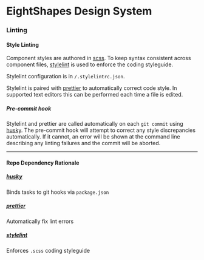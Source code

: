 # EightShapes Design System

### Linting

#### Style Linting
Component styles are authored in 	[scss](https://sass-lang.com). To keep syntax consistent across component files, [stylelint](https://stylelint.io) is used to enforce the coding styleguide.

Stylelint configuration is in `/.stylelintrc.json`.

Stylelint is paired with [prettier](https://prettier.io) to automatically correct code style. In supported text editors this can be performed each time a file is edited.

##### Pre-commit hook
Stylelint and prettier are called automatically on each `git commit` using [husky](https://github.com/typicode/husky#readme). The pre-commit hook will attempt to correct any style discrepancies automatically. If it cannot, an error will be shown at the command line describing any linting failures and the commit will be aborted.

---
#### Repo Dependency Rationale
##### [husky](https://github.com/typicode/husky#readme)
Binds tasks to git hooks via `package.json`

##### [prettier](https://prettier.io)
Automatically fix lint errors

##### [stylelint](https://stylelint.io)
Enforces `.scss` coding styleguide
